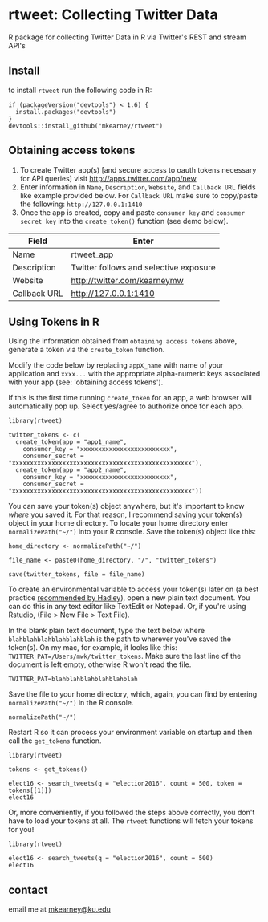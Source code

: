 # rtweet: Collecting Twitter Data

R package for collecting Twitter Data in R via Twitter's REST and stream API's

## Install
to install `rtweet` run the following code in R:
```{r}
if (packageVersion("devtools") < 1.6) {
  install.packages("devtools")
}
devtools::install_github("mkearney/rtweet")
```

## Obtaining access tokens
1. To create Twitter app(s) [and secure access to oauth tokens necessary for API queries]
visit http://apps.twitter.com/app/new
2. Enter information in `Name`, `Description`, `Website`, and `Callback URL` 
fields like example provided below. For `Callback URL` make sure to copy/paste 
the following: `http://127.0.0.1:1410`
3. Once the app is created, copy and paste `consumer key` and `consumer secret key` 
into the `create_token()` function (see demo below).

| Field           | Enter                                   |
|-----------------|-----------------------------------------|
| Name            | rtweet_app                              |
| Description     | Twitter follows and selective exposure  |
| Website         | http://twitter.com/kearneymw            |
| Callback URL    | http://127.0.0.1:1410                   |

## Using Tokens in R
Using the information obtained from `obtaining access tokens`
above, generate a token via the `create_token` function.

Modify the code below by replacing `appX_name` with name of your 
application and `xxxx...` with the appropriate alpha-numeric keys 
associated with your app (see: 'obtaining access tokens').

If this is the first time running `create_token` for an app, a 
web browser will automatically pop up. Select yes/agree to 
authorize once for each app. 

```{r, echo = TRUE, eval = FALSE}
library(rtweet)

twitter_tokens <- c(
  create_token(app = "app1_name",
    consumer_key = "xxxxxxxxxxxxxxxxxxxxxxxxx",
    consumer_secret = "xxxxxxxxxxxxxxxxxxxxxxxxxxxxxxxxxxxxxxxxxxxxxxxxxx"),
  create_token(app = "app2_name",
    consumer_key = "xxxxxxxxxxxxxxxxxxxxxxxxx",
    consumer_secret = "xxxxxxxxxxxxxxxxxxxxxxxxxxxxxxxxxxxxxxxxxxxxxxxxxx"))
```

You can save your token(s) object anywhere, but it's important to know
*where* you saved it. For that reason, I recommend saving your
token(s) object in your home directory. To locate your home directory
enter `normalizePath("~/")` into your R console. Save the token(s)
object like this:

```{r, echo = TRUE, eval = FALSE}
home_directory <- normalizePath("~/")

file_name <- paste0(home_directory, "/", "twitter_tokens")

save(twitter_tokens, file = file_name)
```

To create an environmental variable to access your token(s) later 
on (a best practice [recommended by Hadley](https://github.com/hadley/httr/blob/master/vignettes/api-packages.Rmd)),
open a new plain text document. You can do this in any text 
editor like TextEdit or Notepad. Or, if you're using Rstudio, 
(File > New File > Text File).

In the blank plain text document, type the text below where 
`blahblahblahblahblahblah` is the path to wherever you've saved 
the token(s). On my mac, for example, it looks like this: 
`TWITTER_PAT=/Users/mwk/twitter_tokens`. Make sure the last line
of the document is left empty, otherwise R won't read the file.

```
TWITTER_PAT=blahblahblahblahblahblah

```

Save the file to your home directory, which, again, you can find 
by entering `normalizePath("~/")` in the R console.

```{r, echo = TRUE, eval = FALSE}
normalizePath("~/")
```

Restart R so it can process your environment variable on startup
and then call the `get_tokens` function.

```{r, echo = TRUE, eval = FALSE}
library(rtweet)

tokens <- get_tokens()

elect16 <- search_tweets(q = "election2016", count = 500, token = tokens[[1]])
elect16
```

Or, more conveniently, if you followed the steps above correctly, you 
don't have to load your tokens at all. The `rtweet` functions will fetch 
your tokens for you!

```{r, echo = TRUE, eval = FALSE}
library(rtweet)

elect16 <- search_tweets(q = "election2016", count = 500)
elect16
```

## contact
email me at mkearney@ku.edu
